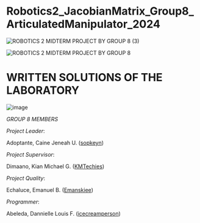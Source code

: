 # Robotics2_JacobianMatrix_Group8_ArticulatedManipulator_2024
![ROBOTICS 2 MIDTERM PROJECT BY GROUP 8 (3)](https://github.com/icecreamperson/Robotics2_JacobianMatrix_Group8_ArticulatedManipulator_2024/assets/157493649/8329a826-88ff-45cf-a617-7976c7d18acf)

![ROBOTICS 2 MIDTERM PROJECT BY GROUP 8](https://github.com/icecreamperson/CSE_StepResponse_MEXE_3201_Group-8_2024/assets/157493649/a12ad46c-3cfe-4ad9-8ad8-f6e60c75ef98)

# WRITTEN SOLUTIONS OF THE LABORATORY

![image](https://github.com/icecreamperson/Robotics2_JacobianMatrix_Group8_ArticulatedManipulator_2024/assets/157558526/67623c10-21c7-48f7-a7ba-c3cd4c931b6b)


*GROUP 8 MEMBERS*

*Project Leader*:

Adoptante, Caine Jeneah U. ([sopkeyn](https://github.com/sopkeyn))

*Project Supervisor*:

Dimaano, Kian Michael G. ([KMTechies](https://github.com/KMTechies))

*Project Quality*:

Echaluce, Emanuel B. ([Emanskiee](https://github.com/Emanskiee))

*Programmer*:

Abeleda, Dannielle Louis F. ([icecreamperson](https://github.com/icecreamperson))
